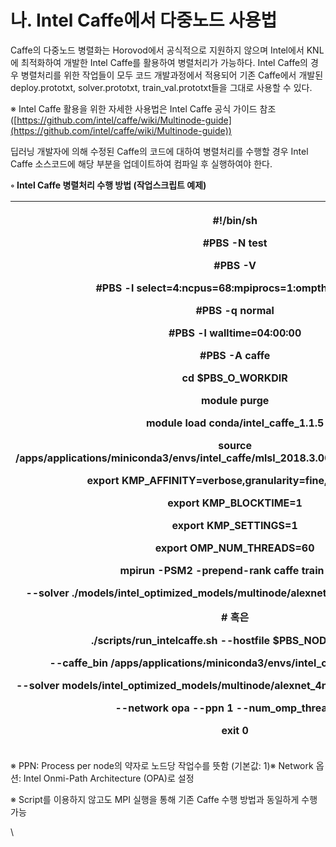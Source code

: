 # 나. Intel Caffe에서 다중노드 사용법

Caffe의 다중노드 병렬화는 Horovod에서 공식적으로 지원하지 않으며 Intel에서 KNL에 최적화하여 개발한 Intel Caffe를 활용하여 병렬처리가 가능하다. Intel Caffe의 경우 병렬처리를 위한 작업들이 모두 코드 개발과정에서 적용되어 기존 Caffe에서 개발된 deploy.prototxt, solver.prototxt, train\_val.prototxt들을 그대로 사용할 수 있다.

※ Intel Caffe 활용을 위한 자세한 사용법은 Intel Caffe 공식 가이드 참조\
([https://github.com/intel/caffe/wiki/Multinode-guide](https://github.com/intel/caffe/wiki/Multinode-guide))

딥러닝 개발자에 의해 수정된 Caffe의 코드에 대하여 병렬처리를 수행할 경우 Intel Caffe 소스코드에 해당 부분을 업데이트하여 컴파일 후 실행하여야 한다.

**◦ Intel Caffe 병렬처리 수행 방법 (작업스크립트 예제)**

| <p>#!/bin/sh</p><p>#PBS -N test</p><p>#PBS -V</p><p>#PBS -l select=4:ncpus=68:mpiprocs=1:ompthreads=68</p><p>#PBS -q normal</p><p>#PBS -l walltime=04:00:00</p><p>#PBS -A caffe</p><p>cd $PBS_O_WORKDIR</p><p>module purge</p><p>module load conda/intel_caffe_1.1.5</p><p>source /apps/applications/miniconda3/envs/intel_caffe/mlsl_2018.3.008/intel64/bin/mlslvars.sh</p><p>export KMP_AFFINITY=verbose,granularity=fine,compact=1</p><p>export KMP_BLOCKTIME=1</p><p>export KMP_SETTINGS=1</p><p>export OMP_NUM_THREADS=60</p><p>mpirun -PSM2 -prepend-rank caffe train &#x3C;/p></p><p>--solver ./models/intel_optimized_models/multinode/alexnet_4nodes/solver.prototxt</p><p># 혹은</p><p>./scripts/run_intelcaffe.sh --hostfile $PBS_NODEFILE &#x3C;/p></p><p>--caffe_bin /apps/applications/miniconda3/envs/intel_caffe/bin/caffe &#x3C;/p></p><p>--solver models/intel_optimized_models/multinode/alexnet_4nodes/solver.prototxt &#x3C;/p></p><p>--network opa --ppn 1 --num_omp_threads 60</p><p>exit 0</p> |
| -------------------------------------------------------------------------------------------------------------------------------------------------------------------------------------------------------------------------------------------------------------------------------------------------------------------------------------------------------------------------------------------------------------------------------------------------------------------------------------------------------------------------------------------------------------------------------------------------------------------------------------------------------------------------------------------------------------------------------------------------------------------------------------------------------------------------------------------------------------------------------------------------------------------------------------------------------------------------------------------------------------------- |

※ PPN: Process per node의 약자로 노드당 작업수를 뜻함 (기본값: 1)※ Network 옵션: Intel Onmi-Path Architecture (OPA)로 설정

※ Script를 이용하지 않고도 MPI 실행을 통해 기존 Caffe 수행 방법과 동일하게 수행 가능

\\
